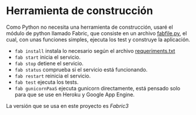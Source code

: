 # Herramienta de construcción

Como Python no necesita una herramienta de construcción, usaré el módulo de python llamado Fabric, que consiste en un archivo [fabfile.py](https://github.com/OMGitsXupi/WikiRandom/blob/master/fabfile.py), el cual, con unas funciones simples, ejecuta los test y construye la aplicación.
- `fab install` instala lo necesario según el archivo [requeriments.txt](https://github.com/OMGitsXupi/WikiRandom/blob/master/requirements.txt)
- `fab start` inicia el servicio.
- `fab stop` detiene el servicio.
- `fab status` comprueba si el servicio está funcionando.
- `fab restart` reinicia el servicio.
- `fab test` ejecuta los tests.
- `fab gunicornPaaS` ejecuta gunicorn directamente, está pensado solo para que se use en Heroku y Google App Engine.

La versión que se usa en este proyecto es _Fabric3_
